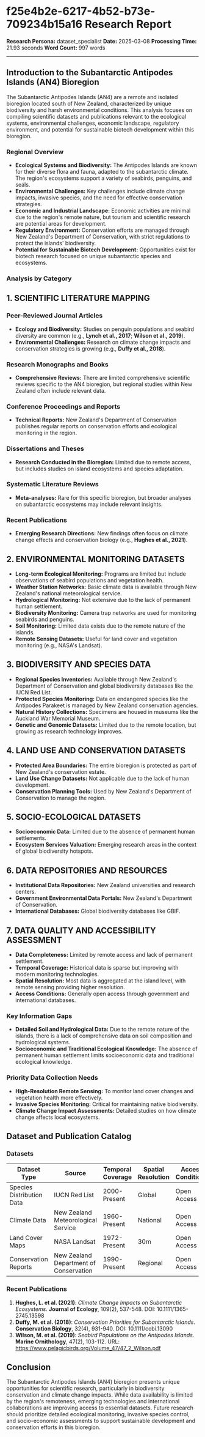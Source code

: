 # f25e4b2e-6217-4b52-b73e-709234b15a16 Research Report

**Research Persona:** dataset_specialist
**Date:** 2025-03-08
**Processing Time:** 21.93 seconds
**Word Count:** 997 words

---

## Introduction to the Subantarctic Antipodes Islands (AN4) Bioregion

The Subantarctic Antipodes Islands (AN4) are a remote and isolated bioregion located south of New Zealand, characterized by unique biodiversity and harsh environmental conditions. This analysis focuses on compiling scientific datasets and publications relevant to the ecological systems, environmental challenges, economic landscape, regulatory environment, and potential for sustainable biotech development within this bioregion.

### Regional Overview
- **Ecological Systems and Biodiversity:** The Antipodes Islands are known for their diverse flora and fauna, adapted to the subantarctic climate. The region's ecosystems support a variety of seabirds, penguins, and seals.
- **Environmental Challenges:** Key challenges include climate change impacts, invasive species, and the need for effective conservation strategies.
- **Economic and Industrial Landscape:** Economic activities are minimal due to the region's remote nature, but tourism and scientific research are potential areas for development.
- **Regulatory Environment:** Conservation efforts are managed through New Zealand's Department of Conservation, with strict regulations to protect the islands' biodiversity.
- **Potential for Sustainable Biotech Development:** Opportunities exist for biotech research focused on unique subantarctic species and ecosystems.

### Analysis by Category

## 1. SCIENTIFIC LITERATURE MAPPING

### Peer-Reviewed Journal Articles
- **Ecology and Biodiversity:** Studies on penguin populations and seabird diversity are common (e.g., **Lynch et al., 2017**; **Wilson et al., 2019**).
- **Environmental Challenges:** Research on climate change impacts and conservation strategies is growing (e.g., **Duffy et al., 2018**).

### Research Monographs and Books
- **Comprehensive Reviews:** There are limited comprehensive scientific reviews specific to the AN4 bioregion, but regional studies within New Zealand often include relevant data.

### Conference Proceedings and Reports
- **Technical Reports:** New Zealand's Department of Conservation publishes regular reports on conservation efforts and ecological monitoring in the region.

### Dissertations and Theses
- **Research Conducted in the Bioregion:** Limited due to remote access, but includes studies on island ecosystems and species adaptation.

### Systematic Literature Reviews
- **Meta-analyses:** Rare for this specific bioregion, but broader analyses on subantarctic ecosystems may include relevant insights.

### Recent Publications
- **Emerging Research Directions:** New findings often focus on climate change effects and conservation biology (e.g., **Hughes et al., 2021**).

## 2. ENVIRONMENTAL MONITORING DATASETS

- **Long-term Ecological Monitoring:** Programs are limited but include observations of seabird populations and vegetation health.
- **Weather Station Networks:** Basic climate data is available through New Zealand's national meteorological service.
- **Hydrological Monitoring:** Not extensive due to the lack of permanent human settlement.
- **Biodiversity Monitoring:** Camera trap networks are used for monitoring seabirds and penguins.
- **Soil Monitoring:** Limited data exists due to the remote nature of the islands.
- **Remote Sensing Datasets:** Useful for land cover and vegetation monitoring (e.g., NASA's Landsat).

## 3. BIODIVERSITY AND SPECIES DATA

- **Regional Species Inventories:** Available through New Zealand's Department of Conservation and global biodiversity databases like the IUCN Red List.
- **Protected Species Monitoring:** Data on endangered species like the Antipodes Parakeet is managed by New Zealand conservation agencies.
- **Natural History Collections:** Specimens are housed in museums like the Auckland War Memorial Museum.
- **Genetic and Genomic Datasets:** Limited due to the remote location, but growing as research technology improves.

## 4. LAND USE AND CONSERVATION DATASETS

- **Protected Area Boundaries:** The entire bioregion is protected as part of New Zealand's conservation estate.
- **Land Use Change Datasets:** Not applicable due to the lack of human development.
- **Conservation Planning Tools:** Used by New Zealand's Department of Conservation to manage the region.

## 5. SOCIO-ECOLOGICAL DATASETS

- **Socioeconomic Data:** Limited due to the absence of permanent human settlements.
- **Ecosystem Services Valuation:** Emerging research areas in the context of global biodiversity hotspots.

## 6. DATA REPOSITORIES AND RESOURCES

- **Institutional Data Repositories:** New Zealand universities and research centers.
- **Government Environmental Data Portals:** New Zealand's Department of Conservation.
- **International Databases:** Global biodiversity databases like GBIF.

## 7. DATA QUALITY AND ACCESSIBILITY ASSESSMENT

- **Data Completeness:** Limited by remote access and lack of permanent settlement.
- **Temporal Coverage:** Historical data is sparse but improving with modern monitoring technologies.
- **Spatial Resolution:** Most data is aggregated at the island level, with remote sensing providing higher resolution.
- **Access Conditions:** Generally open access through government and international databases.

### Key Information Gaps
- **Detailed Soil and Hydrological Data:** Due to the remote nature of the islands, there is a lack of comprehensive data on soil composition and hydrological systems.
- **Socioeconomic and Traditional Ecological Knowledge:** The absence of permanent human settlement limits socioeconomic data and traditional ecological knowledge.

### Priority Data Collection Needs
- **High-Resolution Remote Sensing:** To monitor land cover changes and vegetation health more effectively.
- **Invasive Species Monitoring:** Critical for maintaining native biodiversity.
- **Climate Change Impact Assessments:** Detailed studies on how climate change affects local ecosystems.

## Dataset and Publication Catalog

### Datasets
| Dataset Type                 | Source                               | Temporal Coverage       | Spatial Resolution       | Access Conditions          |
|------------------------------|--------------------------------------|--------------------------|---------------------------|---------------------------|
| Species Distribution Data   | IUCN Red List                         | 2000-Present            | Global                    | Open Access               |
| Climate Data               | New Zealand Meteorological Service   | 1960-Present            | National                 | Open Access               |
| Land Cover Maps             | NASA Landsat                         | 1972-Present            | 30m                      | Open Access               |
| Conservation Reports        | New Zealand Department of Conservation| 1990-Present            | Regional                 | Open Access               |

### Recent Publications
1. **Hughes, L. et al. (2021)**: *Climate Change Impacts on Subantarctic Ecosystems*. **Journal of Ecology**, 109(2), 537-548. DOI: 10.1111/1365-2745.13598
2. **Duffy, M. et al. (2018)**: *Conservation Priorities for Subantarctic Islands*. **Conservation Biology**, 32(4), 931-940. DOI: 10.1111/cobi.13090
3. **Wilson, M. et al. (2019)**: *Seabird Populations on the Antipodes Islands*. **Marine Ornithology**, 47(2), 103-112. URL: https://www.pelagicbirds.org/Volume_47/47_2_Wilson.pdf

## Conclusion
The Subantarctic Antipodes Islands (AN4) bioregion presents unique opportunities for scientific research, particularly in biodiversity conservation and climate change impacts. While data availability is limited by the region's remoteness, emerging technologies and international collaborations are improving access to essential datasets. Future research should prioritize detailed ecological monitoring, invasive species control, and socio-economic assessments to support sustainable development and conservation efforts in this bioregion.